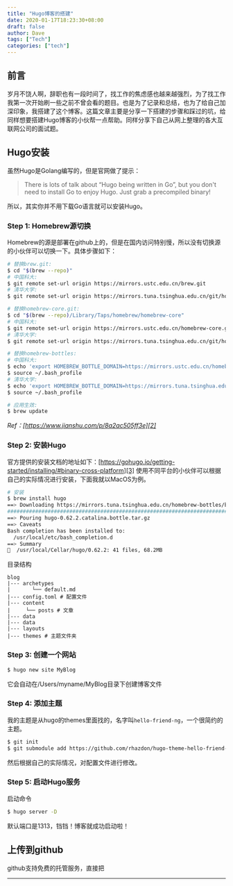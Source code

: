 ```yaml
---
title: "Hugo博客的搭建"
date: 2020-01-17T18:23:30+08:00
draft: false
author: Dave
tags: ["Tech"]
categories: ["tech"]
---
```


## 前言
岁月不饶人啊，辞职也有一段时间了，找工作的焦虑感也越来越强烈，为了找工作我第一次开始刷一些之前不曾会看的题目。也是为了记录和总结，也为了给自己加深印象，我搭建了这个博客。这篇文章主要是分享一下搭建的步骤和踩过的坑，给同样想要搭建Hugo博客的小伙帮一点帮助。同样分享下自己从网上整理的各大互联网公司的面试题。
<!--more-->

## Hugo安装
虽然Hugo是Golang编写的，但是官网做了提示：
> There is lots of talk about “Hugo being written in Go”, but you don't need to install Go to enjoy Hugo. Just grab a precompiled binary!

所以，其实你并不用下载Go语言就可以安装Hugo。
### Step 1:  Homebrew源切换
Homebrew的源是部署在github上的，但是在国内访问特别慢，所以没有切换源的小伙伴可以切换一下。具体步骤如下：

```bash
# 替换brew.git:
$ cd "$(brew --repo)"
# 中国科大:
$ git remote set-url origin https://mirrors.ustc.edu.cn/brew.git
# 清华大学:
$ git remote set-url origin https://mirrors.tuna.tsinghua.edu.cn/git/homebrew/brew.git

# 替换homebrew-core.git:
$ cd "$(brew --repo)/Library/Taps/homebrew/homebrew-core"
# 中国科大:
$ git remote set-url origin https://mirrors.ustc.edu.cn/homebrew-core.git
# 清华大学:
$ git remote set-url origin https://mirrors.tuna.tsinghua.edu.cn/git/homebrew/homebrew-core.git

# 替换homebrew-bottles:
# 中国科大:
$ echo 'export HOMEBREW_BOTTLE_DOMAIN=https://mirrors.ustc.edu.cn/homebrew-bottles' >> ~/.bash_profile
$ source ~/.bash_profile
# 清华大学:
$ echo 'export HOMEBREW_BOTTLE_DOMAIN=https://mirrors.tuna.tsinghua.edu.cn/homebrew-bottles' >> ~/.bash_profile
$ source ~/.bash_profile

# 应用生效:
$ brew update
```

_Ref：[https://www.jianshu.com/p/8a2ac505ff3e][2]_
### Step 2: 安装Hugo
官方提供的安装文档的地址如下：[https://gohugo.io/getting-started/installing/#binary-cross-platform][3]
使用不同平台的小伙伴可以根据自己的实际情况进行安装，下面我就以MacOS为例。
``` bash
# 安装
$ brew install hugo
==> Downloading https://mirrors.tuna.tsinghua.edu.cn/homebrew-bottles/bottles/hu
######################################################################## 100.0%
==> Pouring hugo-0.62.2.catalina.bottle.tar.gz
==> Caveats
Bash completion has been installed to:
  /usr/local/etc/bash_completion.d
==> Summary
🍺  /usr/local/Cellar/hugo/0.62.2: 41 files, 68.2MB
```
目录结构
```
blog
|--- archetypes
|		└── default.md
|--- config.toml # 配置文件
|--- content
|     └── posts # 文章
|--- data
|--- data
|--- layouts
|--- themes # 主题文件夹

```

### Step 3: 创建一个网站
```bash
$ hugo new site MyBlog
```
它会自动在/Users/myname/MyBlog目录下创建博客文件
### Step 4: 添加主题
我的主题是从hugo的themes里面找的，名字叫`hello-friend-ng`，一个很简约的主题。
```bash
$ git init
$ git submodule add https://github.com/rhazdon/hugo-theme-hello-friend-ng.git themes/hello-friend-ng
```
然后根据自己的实际情况，对配置文件进行修改。
### Step 5: 启动Hugo服务
启动命令
```bash
$ hugo server -D
```
默认端口是1313，铛铛！博客就成功启动啦！
## 上传到github
github支持免费的托管服务，直接把


---

